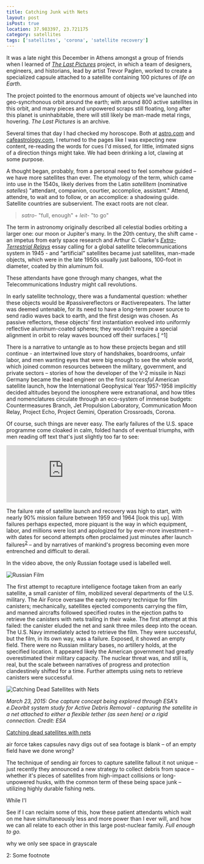 ```yaml
---
title: Catching Junk with Nets
layout: post
isPost: true
location: 37.983397, 23.721175
category: satellites
tags: ['satellites', 'corona', 'satellite recovery']
---
```


It was a late night this December in Athens amongst a group of friends when I learned of *[The Last Pictures](http://paglen.com/lastpictures/main.php?m=overview&p=)* project, in which a team of designers, engineers, and historians, lead by artist Trevor Paglen, worked to create a specialized capsule attached to a satellite containing 100 pictures of *life on Earth*.

The project pointed to the enormous amount of objects we've launched into geo-syncrhonous orbit around the earth; with around 800 active satellites in this orbit, and many pieces and unpowered scraps still floating, long after this planet is uninhabitable, there will still likely be man-made metal rings, hovering. *The Last Pictures* is an archive.

Several times that day I had checked my horoscope. Both at [astro.com](http://astro.com) and [cafeastrology.com](http://cafeastrology.com), I returned to the pages like I was expecting new content, re-reading the words for cues I'd missed, for little, intimated signs of a direction things might take. We had been drinking a lot, clawing at some purpose.

A thought began, probably, from a personal need to feel somehow guided – we have more satellites than ever. The etymology of the term, which came into use in the 1540s, likely derives from the Latin *satellitem* (nominative *satelles*) "attendant, companion, courtier, accomplice, assistant." Attend, attendre, to wait and to follow, or an accomplice: a shadowing guide. Satellite countries are subservient. The exact roots are not clear.

> *satro-* "full, enough" + *leit-* "to go"

The term in astronomy originally described all celestial bodies orbiting a larger one: our moon or Jupiter's many. In the 20th century, the shift came - an impetus from early space research and Arthur C. Clarke's *[Extra-Terrestrial Relays](http://lakdiva.org/clarke/1945ww/1945ww_oct_305-308.html)* essay calling for a global satellite telecommunications system in 1945 - and “artificial” satellites became just satellites, man-made objects, which were in the late 1950s usually just balloons, 100-foot in diameter, coated by thin aluminum foil.

These attendants have gone through many changes, what the Telecommunications Industry might call revolutions.

In early satellite technology, there was a fundamental question: whether these objects would be #passivereflectors or #activerepeaters. The latter was deemed untenable, for its need to have a long-term power source to send radio waves back to earth, and the first design was chosen. As passive reflectors, these objects' first instantiation evolved into uniformly reflective aluminum-coated spheres; they wouldn't require a special alignment in orbit to relay waves bounced off their surfaces.[ ^1]

There is a narrative to untangle as to how these projects began and still continue - an intertwined love story of handshakes, boardrooms, unfair labor, and men wanting eyes that were big enough to see the whole world, which joined common resources between the military, government, and private sectors – stories of how the developer of the V-2 missile in Nazi Germany became the lead engineer on the first *successful* American satellite launch, how the International Geophysical Year 1957-1958 implicitly decided altitudes beyond the ionosphere were extranational, and how titles and nomenclatures circulate through an eco-system of immense budgets: Countermeasures Branch, Jet Propulsion Laboratory, Communication Moon Relay, Project Echo, Project Gemini, Operation Crossroads, Corona. 

Of course, such things are never easy. The early failures of the U.S. space programme come cloaked in calm, folded hands of eventual triumphs, with men reading off text that's just slightly too far to see:

<iframe class="responsive-embed" src="https://www.youtube.com/embed/0osF4MFfdQA" frameborder="0" allowfullscreen></iframe>

The failure rate of satellite launch and recovery was high to start, with nearly 90% mission failure between 1959 and 1964 [look this up]. With failures perhaps expected, more piquant is the way in which equipment, labor, and millions were lost and apologized for by ever-more investment – with dates for second attempts often proclaimed just minutes after launch failures<sup><a href="#2">2</a></sup> – and by narratives of mankind's progress becoming even more entrenched and difficult to derail.

In the video above, the only Russian footage used is labelled well.

![Russian Film](/images/russian_film.png)

The first attempt to recapture intelligence footage taken from an early satellite, a small canister of film, mobilized several departments of the U.S. military. The Air Force oversaw the early recovery technique for film canisters; mechanically, satellites ejected components carrying the film, and manned aircrafts followed specified routes in the ejection paths to retrieve the canisters with nets trailing in their wake. The first attempt at this failed: the canister eluded the net and sank three miles deep into the ocean. The U.S. Navy immediately acted to retrieve the film. They were successful, but the film, in its own way, was a failure. Exposed, it showed an empty field. There were no Russian military bases, no artillery holds, at the specified location. It appeared likely the American government had greatly overestimated their military capacity. The nuclear threat was, and still is, real, but the scale between narratives of progress and protection clandestinely shifted for a time. Further attempts using nets to retrieve canisters were successful.


![Catching Dead Satellites with Nets](/images/catching_dead.png)
 
*March 23, 2015: One capture concept being explored through ESA's e.Deorbit system study for Active Debris Removal - capturing the satellite in a net attached to either a flexible tether (as seen here) or a rigid connection. Credit: ESA*

<a class="embedly-card" href="http://phys.org/news/2015-03-dead-satellites-nets.html">Catching dead satellites with nets</a>
<script async src="//cdn.embedly.com/widgets/platform.js" charset="UTF-8"></script>

air force takes capsules
navy digs out of sea
footage is blank – of an empty field
have we done wrong?

The technique of sending air forces to capture satellite fallout it not unique – just recently they announced a new strategy to collect debris from space – whether it's pieces of satellites from high-impact collisions or long-unpowered husks, with the common term of these being space junk – utilizing highly durable fishing nets.


While I'l

See if I can reclaim some of this, how these patient attendants which wait on me have simultaneously less and more power than I ever will, and how we can all relate to each other in this large post-nuclear family. *Full enough to go.*

why we only see space in grayscale	

<a name="2">2</a>: Some footnote